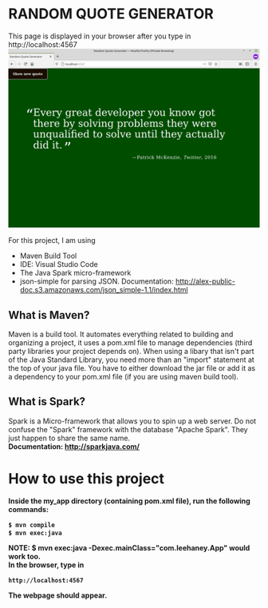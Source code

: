 # RANDOM QUOTE GENERATOR

This page is displayed in your browser after you type in http://localhost:4567
![web_page](webpage.png)

For this project, I am using
- Maven Build Tool
- IDE: Visual Studio Code 
- The Java Spark micro-framework
- json-simple for parsing JSON. Documentation: http://alex-public-doc.s3.amazonaws.com/json_simple-1.1/index.html 

## What is Maven?
Maven is a build tool. It automates everything related to building and organizing a project, it uses a pom.xml file to manage 
dependencies (third party libraries your project depends on). When using a libary that isn't part of the Java Standard Library, you
need more than an "import" statement at the top of your java file. You have to either download the jar file or add it as a dependency 
to your pom.xml file (if you are using maven build tool). 

## What is Spark?
Spark is a Micro-framework that allows you to spin up a web server. Do not confuse the "Spark" framework with the database "Apache Spark".
They just happen to share the same name.<br />
<b>Documentation<b>: http://sparkjava.com/ <br />

# How to use this project
Inside the my_app directory (containing pom.xml file), run the following commands:
```
$ mvn compile
$ mvn exec:java 
``` 
NOTE: $ mvn exec:java -Dexec.mainClass="com.leehaney.App" would work too.<br />
In the browser, type in 
```
http://localhost:4567 
```
The webpage should appear.